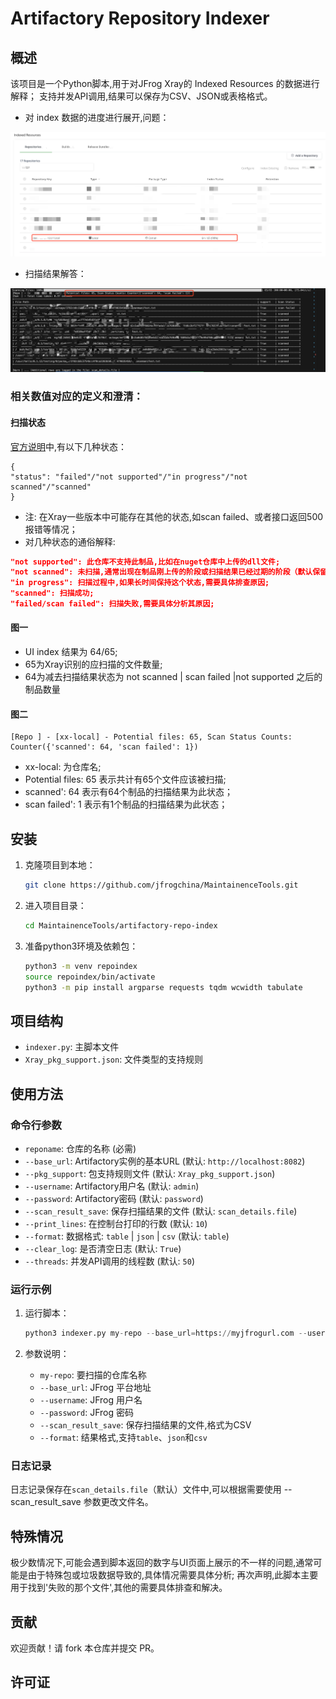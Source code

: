 # Artifactory Repository Indexer

## 概述

该项目是一个Python脚本,用于对JFrog Xray的 Indexed Resources 的数据进行解释；
支持并发API调用,结果可以保存为CSV、JSON或表格格式。
- 对 index 数据的进度进行展开,问题：

<div style="text-align: center;">
    <img src="https://github.com/JFrogChina/MaintainenceTools/blob/main/artifactory-repo-index/resource/images/indexresource01.jpg?raw=true" alt="图一" />
</div>

- 扫描结果解答：

<div style="text-align: center;">
    <img src="https://github.com/JFrogChina/MaintainenceTools/blob/main/artifactory-repo-index/resource/images/indexresource02.jpg?raw=true" alt="图二" />
</div>

### 相关数值对应的定义和澄清：
#### 扫描状态
[官方说明](https://jfrog.com/help/r/xray-rest-apis/scan-status)中,有以下几种状态：
```shell
{
"status": "failed"/"not supported"/"in progress"/"not scanned"/"scanned"
}
```

- 注: 在Xray一些版本中可能存在其他的状态,如scan failed、或者接口返回500报错等情况；
- 对几种状态的通俗解释:
```json
"not supported": 此仓库不支持此制品,比如在nuget仓库中上传的dll文件;
"not scanned": 未扫描,通常出现在制品刚上传的阶段或扫描结果已经过期的阶段（默认保留90天）;
"in progress": 扫描过程中,如果长时间保持这个状态,需要具体排查原因;
"scanned": 扫描成功;
"failed/scan failed": 扫描失败,需要具体分析其原因;
```

#### 图一 
- UI index 结果为 64/65;
- 65为Xray识别的应扫描的文件数量;
- 64为减去扫描结果状态为 not scanned | scan failed |not supported 之后的制品数量

#### 图二
```shell
[Repo ] - [xx-local] - Potential files: 65, Scan Status Counts: Counter({'scanned': 64, 'scan failed': 1})
```
- xx-local: 为仓库名;
- Potential files: 65 表示共计有65个文件应该被扫描;
- scanned': 64 表示有64个制品的扫描结果为此状态；
- scan failed': 1 表示有1个制品的扫描结果为此状态；

## 安装

1. 克隆项目到本地：
    ```sh
    git clone https://github.com/jfrogchina/MaintainenceTools.git
    ```

2. 进入项目目录：
    ```sh
    cd MaintainenceTools/artifactory-repo-index
    ```

3. 准备python3环境及依赖包：
    ```sh
    python3 -m venv repoindex
    source repoindex/bin/activate
    python3 -m pip install argparse requests tqdm wcwidth tabulate
    ```
## 项目结构

- `indexer.py`: 主脚本文件
- `Xray_pkg_support.json`: 文件类型的支持规则

## 使用方法

### 命令行参数

- `reponame`: 仓库的名称 (必需)
- `--base_url`: Artifactory实例的基本URL (默认: `http://localhost:8082`)
- `--pkg_support`: 包支持规则文件 (默认: `Xray_pkg_support.json`)
- `--username`: Artifactory用户名 (默认: `admin`)
- `--password`: Artifactory密码 (默认: `password`)
- `--scan_result_save`: 保存扫描结果的文件 (默认: `scan_details.file`)
- `--print_lines`: 在控制台打印的行数 (默认: `10`)
- `--format`: 数据格式: `table` | `json` | `csv` (默认: `table`)
- `--clear_log`: 是否清空日志 (默认: `True`)
- `--threads`: 并发API调用的线程数 (默认: `50`)

### 运行示例

1. 运行脚本：
    ```python
    python3 indexer.py my-repo --base_url=https://myjfrogurl.com --username myuser --password mypass --scan_result_save results.csv --format csv
    ```

2. 参数说明：
    - `my-repo`: 要扫描的仓库名称
    - `--base_url`: JFrog 平台地址
    - `--username`: JFrog 用户名
    - `--password`: JFrog 密码
    - `--scan_result_save`: 保存扫描结果的文件,格式为CSV
    - `--format`: 结果格式,支持`table`、`json`和`csv`

### 日志记录

日志记录保存在`scan_details.file`（默认）文件中,可以根据需要使用 --scan_result_save 参数更改文件名。


## 特殊情况
极少数情况下,可能会遇到脚本返回的数字与UI页面上展示的不一样的问题,通常可能是由于特殊包或垃圾数据导致的,具体情况需要具体分析;
再次声明,此脚本主要用于找到'失败的那个文件',其他的需要具体排查和解决。

## 贡献

欢迎贡献！请 fork 本仓库并提交 PR。

## 许可证


